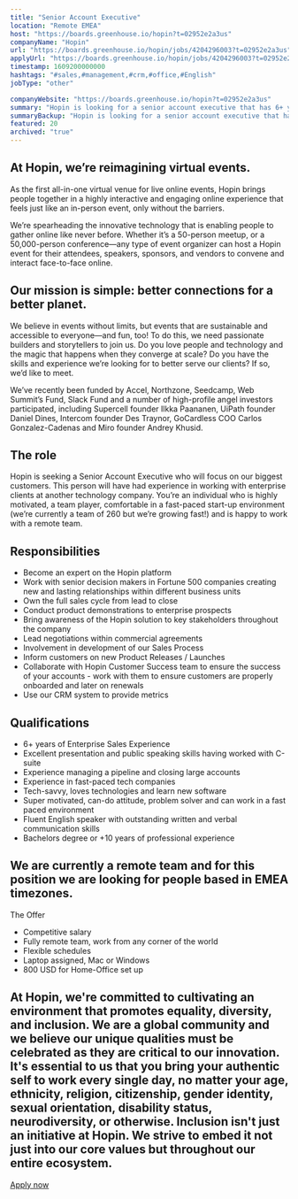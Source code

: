 ```yaml
---
title: "Senior Account Executive"
location: "Remote EMEA"
host: "https://boards.greenhouse.io/hopin?t=02952e2a3us"
companyName: "Hopin"
url: "https://boards.greenhouse.io/hopin/jobs/4204296003?t=02952e2a3us"
applyUrl: "https://boards.greenhouse.io/hopin/jobs/4204296003?t=02952e2a3us#app"
timestamp: 1609200000000
hashtags: "#sales,#management,#crm,#office,#English"
jobType: "other"

companyWebsite: "https://boards.greenhouse.io/hopin?t=02952e2a3us"
summary: "Hopin is looking for a senior account executive that has 6+ years of Enterprise Sales Experience."
summaryBackup: "Hopin is looking for a senior account executive that has experience in: #sales, #windows, #management."
featured: 20
archived: "true"
---
```


## At Hopin, we’re reimagining virtual events.

As the first all-in-one virtual venue for live online events, Hopin brings people together in a highly interactive and engaging online experience that feels just like an in-person event, only without the barriers.

We’re spearheading the innovative technology that is enabling people to gather online like never before. Whether it’s a 50-person meetup, or a 50,000-person conference—any type of event organizer can host a Hopin event for their attendees, speakers, sponsors, and vendors to convene and interact face-to-face online.

## Our mission is simple: better connections for a better planet.

We believe in events without limits, but events that are sustainable and accessible to everyone—and fun, too! To do this, we need passionate builders and storytellers to join us. Do you love people and technology and the magic that happens when they converge at scale? Do you have the skills and experience we’re looking for to better serve our clients? If so, we’d like to meet.

We’ve recently been funded by Accel, Northzone, Seedcamp, Web Summit’s Fund, Slack Fund and a number of high-profile angel investors participated, including Supercell founder Ilkka Paananen, UiPath founder Daniel Dines, Intercom founder Des Traynor, GoCardless COO Carlos Gonzalez-Cadenas and Miro founder Andrey Khusid.

## The role

Hopin is seeking a Senior Account Executive who will focus on our biggest customers. This person will have had experience in working with enterprise clients at another technology company. You’re an individual who is highly motivated, a team player, comfortable in a fast-paced start-up environment (we’re currently a team of 260 but we’re growing fast!) and is happy to work with a remote team.

## Responsibilities

*   Become an expert on the Hopin platform
*   Work with senior decision makers in Fortune 500 companies creating new and lasting relationships within different business units
*   Own the full sales cycle from lead to close
*   Conduct product demonstrations to enterprise prospects
*   Bring awareness of the Hopin solution to key stakeholders throughout the company
*   Lead negotiations within commercial agreements
*   Involvement in development of our Sales Process
*   Inform customers on new Product Releases / Launches
*   Collaborate with Hopin Customer Success team to ensure the success of your accounts - work with them to ensure customers are properly onboarded and later on renewals
*   Use our CRM system to provide metrics

## Qualifications

*   6+ years of Enterprise Sales Experience
*   Excellent presentation and public speaking skills having worked with C-suite
*   Experience managing a pipeline and closing large accounts
*   Experience in fast-paced tech companies
*   Tech-savvy, loves technologies and learn new software
*   Super motivated, can-do attitude, problem solver and can work in a fast paced environment
*   Fluent English speaker with outstanding written and verbal communication skills
*   Bachelors degree or +10 years of professional experience

## We are currently a remote team and for this position we are looking for people based in EMEA timezones.

The Offer 

*   Competitive salary
*   Fully remote team, work from any corner of the world
*   Flexible schedules
*   Laptop assigned, Mac or Windows             
*   800 USD for Home-Office set up

## At Hopin, we're committed to cultivating an environment that promotes equality, diversity, and inclusion. We are a global community and we believe our unique qualities must be celebrated as they are critical to our innovation. It's essential to us that you bring your authentic self to work every single day, no matter your age, ethnicity, religion, citizenship, gender identity, sexual orientation, disability status, neurodiversity, or otherwise. Inclusion isn't just an initiative at Hopin. We strive to embed it not just into our core values but throughout our entire ecosystem.

[Apply now](https://hopin.teamtailor.com/jobs/908521-enterprise-account-executive-emea/applications/new)
